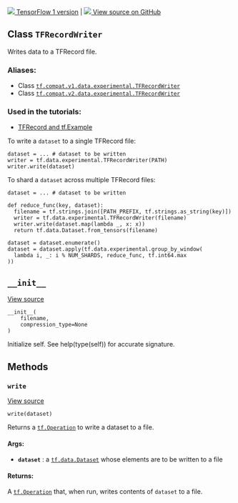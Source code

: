 [ ![](https://tensorflow.google.cn/images/tf_logo_32px.png) TensorFlow 1
version](/versions/r1.15/api_docs/python/tf/data/experimental/TFRecordWriter)
|  [ ![](https://tensorflow.google.cn/images/GitHub-Mark-32px.png) View source
on GitHub
](https://github.com/tensorflow/tensorflow/blob/r2.0/tensorflow/python/data/experimental/ops/writers.py#L30-L87)  
  
  
## Class `TFRecordWriter`

Writes data to a TFRecord file.

### Aliases:

  * Class [`tf.compat.v1.data.experimental.TFRecordWriter`](/api_docs/python/tf/data/experimental/TFRecordWriter)
  * Class [`tf.compat.v2.data.experimental.TFRecordWriter`](/api_docs/python/tf/data/experimental/TFRecordWriter)

### Used in the tutorials:

  * [TFRecord and tf.Example](https://tensorflow.google.cn/tutorials/load_data/tfrecord)

To write a `dataset` to a single TFRecord file:

    
    
    dataset = ... # dataset to be written
    writer = tf.data.experimental.TFRecordWriter(PATH)
    writer.write(dataset)
    

To shard a `dataset` across multiple TFRecord files:

    
    
    dataset = ... # dataset to be written
    
    def reduce_func(key, dataset):
      filename = tf.strings.join([PATH_PREFIX, tf.strings.as_string(key)])
      writer = tf.data.experimental.TFRecordWriter(filename)
      writer.write(dataset.map(lambda _, x: x))
      return tf.data.Dataset.from_tensors(filename)
    
    dataset = dataset.enumerate()
    dataset = dataset.apply(tf.data.experimental.group_by_window(
      lambda i, _: i % NUM_SHARDS, reduce_func, tf.int64.max
    ))
    

## `__init__`

[View
source](https://github.com/tensorflow/tensorflow/blob/r2.0/tensorflow/python/data/experimental/ops/writers.py#L59-L66)

    
    
    __init__(
        filename,
        compression_type=None
    )
    

Initialize self. See help(type(self)) for accurate signature.

## Methods

### `write`

[View
source](https://github.com/tensorflow/tensorflow/blob/r2.0/tensorflow/python/data/experimental/ops/writers.py#L68-L87)

    
    
    write(dataset)
    

Returns a
[`tf.Operation`](https://tensorflow.google.cn/api_docs/python/tf/Operation) to
write a dataset to a file.

#### Args:

  * **`dataset`** : a [`tf.data.Dataset`](https://tensorflow.google.cn/api_docs/python/tf/data/Dataset) whose elements are to be written to a file

#### Returns:

A [`tf.Operation`](https://tensorflow.google.cn/api_docs/python/tf/Operation)
that, when run, writes contents of `dataset` to a file.

